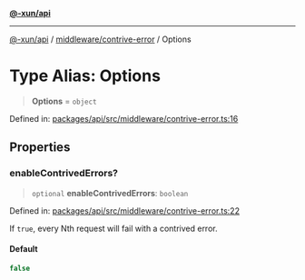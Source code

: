 [**@-xun/api**](../../../README.md)

***

[@-xun/api](../../../README.md) / [middleware/contrive-error](../README.md) / Options

# Type Alias: Options

> **Options** = `object`

Defined in: [packages/api/src/middleware/contrive-error.ts:16](https://github.com/Xunnamius/api-utils/blob/559770a60e6903bf2f195d0d5f6450a09f08cf05/packages/api/src/middleware/contrive-error.ts#L16)

## Properties

### enableContrivedErrors?

> `optional` **enableContrivedErrors**: `boolean`

Defined in: [packages/api/src/middleware/contrive-error.ts:22](https://github.com/Xunnamius/api-utils/blob/559770a60e6903bf2f195d0d5f6450a09f08cf05/packages/api/src/middleware/contrive-error.ts#L22)

If `true`, every Nth request will fail with a contrived error.

#### Default

```ts
false
```
